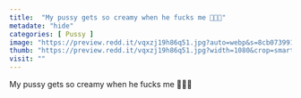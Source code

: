 ```yaml
---
title:  "My pussy gets so creamy when he fucks me 🤤🤤😈"
metadate: "hide"
categories: [ Pussy ]
image: "https://preview.redd.it/vqxzj19h86q51.jpg?auto=webp&s=8cb0739910f1ac5db71e7857494f59d66fb1fe9c"
thumb: "https://preview.redd.it/vqxzj19h86q51.jpg?width=1080&crop=smart&auto=webp&s=51dfc21d7af8b6b0a098635a603c7e9c90890efd"
visit: ""
---
```

My pussy gets so creamy when he fucks me 🤤🤤😈
